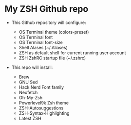 # My ZSH Github repo

* This Github repository will configure:
    * OS Terminal theme (colors-preset)
    * OS Terminal font
    * OS Terminal font-size
    * Shell Alases (~/.Aliases)
    * ZSH as default shell for current running user account
    * ZSH ZshRC startup file (~/.zshrc)

* This repo will install:
    * Brew
    * GNU Sed
    * Hack Nerd Font family
    * Neofetch
    * Oh-My-Zsh
    * Powerlevel9k Zsh theme
    * ZSH-Autosuggestions
    * ZSH-Syntax-Highlighting
    * Latest ZSH


